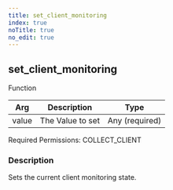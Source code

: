 ```yaml
---
title: set_client_monitoring
index: true
noTitle: true
no_edit: true
---
```




<div class="vql_item"></div>


## set_client_monitoring
<span class='vql_type label label-warning pull-right page-header'>Function</span>



<div class="vqlargs"></div>

Arg | Description | Type
----|-------------|-----
value|The Value to set|Any (required)

Required Permissions: 
<span class="linkcolour label label-success">COLLECT_CLIENT</span>

### Description

Sets the current client monitoring state.

